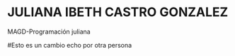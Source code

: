 # JULIANA IBETH CASTRO GONZALEZ
MAGD-Programación juliana

#Esto es un cambio echo por otra persona 

